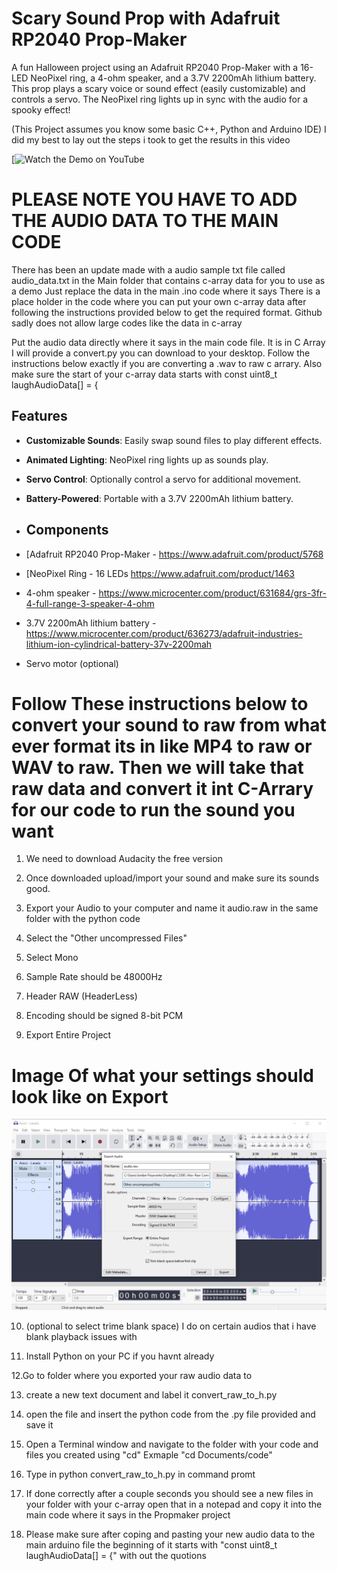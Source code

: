 # Scary Sound Prop with Adafruit RP2040 Prop-Maker
A fun Halloween project using an Adafruit RP2040 Prop-Maker with a 16-LED NeoPixel ring, a 4-ohm speaker, and a 3.7V 2200mAh lithium battery. This prop plays a scary voice or sound effect (easily customizable) and controls a servo. The NeoPixel ring lights up in sync with the audio for a spooky effect!

(This Project assumes you know some basic C++, Python and Arduino IDE) I did my best to lay out the steps i took to get the results in this video

[![Watch the Demo on YouTube](https://www.youtube.com/watch?v=MXi40_avDd0&autoplay=1)



# PLEASE NOTE YOU HAVE TO ADD THE AUDIO DATA TO THE MAIN CODE
There has been an update made with a audio sample txt file called audio_data.txt in the Main folder that contains c-array data for you to use as a demo Just replace the data in the main .ino code where it says
There is a place holder in the code where you can put your own c-array data after following the instructions provided below to get the required format. Github sadly does not allow large codes like the data in c-array

Put the audio data directly where it says in the main code file. It is in C Array I will provide a convert.py you can download to your desktop. Follow the instructions below exactly if you are converting a .wav to raw c arrary. Also make sure the start of your c-array data starts with const uint8_t laughAudioData[] = {


## Features
- **Customizable Sounds**: Easily swap sound files to play different effects.
- **Animated Lighting**: NeoPixel ring lights up as sounds play.
- **Servo Control**: Optionally control a servo for additional movement.
- **Battery-Powered**: Portable with a 3.7V 2200mAh lithium battery.

- ## Components
- [Adafruit RP2040 Prop-Maker - https://www.adafruit.com/product/5768
- [NeoPixel Ring - 16 LEDs https://www.adafruit.com/product/1463
- 4-ohm speaker - https://www.microcenter.com/product/631684/grs-3fr-4-full-range-3-speaker-4-ohm
- 3.7V 2200mAh lithium battery - https://www.microcenter.com/product/636273/adafruit-industries-lithium-ion-cylindrical-battery-37v-2200mah
- Servo motor (optional)


# Follow These instructions below to convert your sound to raw from what ever format its in like MP4 to raw or WAV to raw. Then we will take that raw data and convert it int C-Arrary for our code to run the sound you want

1. We need to download Audacity the free version

2. Once downloaded upload/import your sound and make sure its sounds good.

3. Export your Audio to your computer and name it audio.raw in the same folder with the python code

4. Select the "Other uncompressed Files"

5. Select Mono

6. Sample Rate should be 48000Hz

7. Header RAW (HeaderLess)

8. Encoding should be signed 8-bit PCM

9. Export Entire Project
# Image Of what your settings should look like on Export

![Capture of the setup](https://github.com/LordTenderBacon/Scary-Sound-Prop-with-Adafruit-RP2040-Prop-Maker/blob/804db1c28a2784631b4bd8cdda2664431bfb2219/Images/Capture.PNG)


10. (optional to select trime blank space) I do on certain audios that i have blank playback issues with

11. Install Python on your PC if you havnt already

12.Go to folder where you exported your raw audio data to 

13. create a new text document and label it convert_raw_to_h.py

14. open the file and insert the python code from the .py file provided and save it

15. Open a Terminal window and navigate to the folder with your code and files you created using "cd" Exmaple "cd Documents/code"

16. Type in python convert_raw_to_h.py in command promt

17. If done correctly after a couple seconds you should see a new files in your folder with your c-array open that in a notepad and copy it into the main code where it says in the Propmaker project

18.  Please make sure after coping and pasting your new audio data to the main arduino file the beginning of it starts with "const uint8_t laughAudioData[] = {"
with out the quotions 
